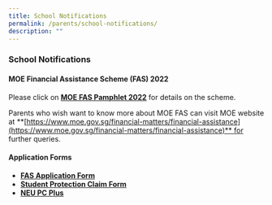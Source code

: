 ```yaml
---
title: School Notifications
permalink: /parents/school-notifications/
description: ""
---
```

### **School Notifications**
#### **MOE Financial Assistance Scheme (FAS) 2022**
Please click on **[MOE FAS Pamphlet 2022](/files/fasphamplet.pdf)** for details on the scheme.

Parents who wish want to know more about MOE FAS can visit MOE website at **[https://www.moe.gov.sg/financial-matters/financial-assistance](https://www.moe.gov.sg/financial-matters/financial-assistance)** for further queries.

#### **Application Forms**
* **[FAS Application Form](/files/form1.pdf)**
* **[Student Protection Claim Form](/files/form2.pdf)**
* **[NEU PC Plus](/files/form3.pdf)**